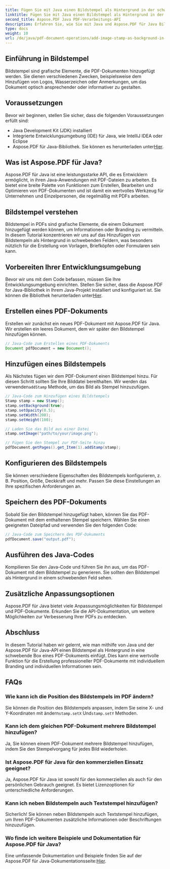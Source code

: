 ```yaml
---
title: Fügen Sie mit Java einen Bildstempel als Hintergrund in der schwebenden PDF-Box hinzu
linktitle: Fügen Sie mit Java einen Bildstempel als Hintergrund in der schwebenden PDF-Box hinzu
second_title: Aspose.PDF Java PDF-Verarbeitungs-API
description: Erfahren Sie, wie Sie mit Java und Aspose.PDF für Java Bildstempel als Hintergrund in PDFs hinzufügen. Schritt-für-Schritt-Anleitung mit Codebeispielen für individuelles Branding und Informationen.
type: docs
weight: 10
url: /de/java/pdf-document-operations/add-image-stamp-as-background-in-floating-box-of-pdf-using-java/
---
```


## Einführung in Bildstempel

Bildstempel sind grafische Elemente, die PDF-Dokumenten hinzugefügt werden. Sie dienen verschiedenen Zwecken, beispielsweise dem Hinzufügen von Logos, Wasserzeichen oder Anmerkungen, um das Dokument optisch ansprechender oder informativer zu gestalten.

## Voraussetzungen

Bevor wir beginnen, stellen Sie sicher, dass die folgenden Voraussetzungen erfüllt sind:

- Java Development Kit (JDK) installiert
- Integrierte Entwicklungsumgebung (IDE) für Java, wie IntelliJ IDEA oder Eclipse
-  Aspose.PDF für Java-Bibliothek. Sie können es herunterladen unter[Hier](https://releases.aspose.com/pdf/java/).

## Was ist Aspose.PDF für Java?

Aspose.PDF für Java ist eine leistungsstarke API, die es Entwicklern ermöglicht, in ihren Java-Anwendungen mit PDF-Dateien zu arbeiten. Es bietet eine breite Palette von Funktionen zum Erstellen, Bearbeiten und Optimieren von PDF-Dokumenten und ist damit ein wertvolles Werkzeug für Unternehmen und Einzelpersonen, die regelmäßig mit PDFs arbeiten.

## Bildstempel verstehen

Bildstempel in PDFs sind grafische Elemente, die einem Dokument hinzugefügt werden können, um Informationen oder Branding zu vermitteln. In diesem Tutorial konzentrieren wir uns auf das Hinzufügen von Bildstempeln als Hintergrund in schwebenden Feldern, was besonders nützlich für die Erstellung von Vorlagen, Briefköpfen oder Formularen sein kann.

## Vorbereiten Ihrer Entwicklungsumgebung

 Bevor wir uns mit dem Code befassen, müssen Sie Ihre Entwicklungsumgebung einrichten. Stellen Sie sicher, dass die Aspose.PDF for Java-Bibliothek in Ihrem Java-Projekt installiert und konfiguriert ist. Sie können die Bibliothek herunterladen unter[Hier](https://releases.aspose.com/pdf/java/).

## Erstellen eines PDF-Dokuments

Erstellen wir zunächst ein neues PDF-Dokument mit Aspose.PDF für Java. Wir erstellen ein leeres Dokument, dem wir später den Bildstempel hinzufügen können.

```java
// Java-Code zum Erstellen eines PDF-Dokuments
Document pdfDocument = new Document();
```

## Hinzufügen eines Bildstempels

 Als Nächstes fügen wir dem PDF-Dokument einen Bildstempel hinzu. Für diesen Schritt sollten Sie Ihre Bilddatei bereithalten. Wir werden das verwenden`addStamp` Methode, um das Bild als Stempel hinzuzufügen.

```java
// Java-Code zum Hinzufügen eines Bildstempels
Stamp stamp = new Stamp();
stamp.setBackground(true);
stamp.setOpacity(0.5);
stamp.setWidth(200);
stamp.setHeight(100);

// Laden Sie das Bild aus einer Datei
stamp.setImage("path/to/your/image.png");

// Fügen Sie den Stempel zur PDF-Seite hinzu
pdfDocument.getPages().get_Item(1).addStamp(stamp);
```

## Konfigurieren des Bildstempels

Sie können verschiedene Eigenschaften des Bildstempels konfigurieren, z. B. Position, Größe, Deckkraft und mehr. Passen Sie diese Einstellungen an Ihre spezifischen Anforderungen an.

## Speichern des PDF-Dokuments

Sobald Sie den Bildstempel hinzugefügt haben, können Sie das PDF-Dokument mit dem enthaltenen Stempel speichern. Wählen Sie einen geeigneten Dateipfad und verwenden Sie den folgenden Code:

```java
// Java-Code zum Speichern des PDF-Dokuments
pdfDocument.save("output.pdf");
```

## Ausführen des Java-Codes

Kompilieren Sie den Java-Code und führen Sie ihn aus, um das PDF-Dokument mit dem Bildstempel zu generieren. Sie sollten den Bildstempel als Hintergrund in einem schwebenden Feld sehen.

## Zusätzliche Anpassungsoptionen

Aspose.PDF für Java bietet viele Anpassungsmöglichkeiten für Bildstempel und PDF-Dokumente. Erkunden Sie die API-Dokumentation, um weitere Möglichkeiten zur Verbesserung Ihrer PDFs zu entdecken.

## Abschluss

In diesem Tutorial haben wir gelernt, wie man mithilfe von Java und der Aspose.PDF für Java-API einen Bildstempel als Hintergrund in eine schwebende Box eines PDF-Dokuments einfügt. Dies kann eine wertvolle Funktion für die Erstellung professioneller PDF-Dokumente mit individuellem Branding und individuellen Informationen sein.

## FAQs

### Wie kann ich die Position des Bildstempels im PDF ändern?

 Sie können die Position des Bildstempels anpassen, indem Sie seine X- und Y-Koordinaten mit ändern`stamp.setX` Und`stamp.setY` Methoden.

### Kann ich dem gleichen PDF-Dokument mehrere Bildstempel hinzufügen?

Ja, Sie können einem PDF-Dokument mehrere Bildstempel hinzufügen, indem Sie den Stempelvorgang für jedes Bild wiederholen.

### Ist Aspose.PDF für Java für den kommerziellen Einsatz geeignet?

Ja, Aspose.PDF für Java ist sowohl für den kommerziellen als auch für den persönlichen Gebrauch geeignet. Es bietet Lizenzoptionen für unterschiedliche Anforderungen.

### Kann ich neben Bildstempeln auch Textstempel hinzufügen?

Sicherlich! Sie können neben Bildstempeln auch Textstempel hinzufügen, um Ihren PDF-Dokumenten zusätzliche Informationen oder Beschriftungen hinzuzufügen.

### Wo finde ich weitere Beispiele und Dokumentation für Aspose.PDF für Java?

 Eine umfassende Dokumentation und Beispiele finden Sie auf der Aspose.PDF für Java-Dokumentationsseite:[Hier](https://reference.aspose.com/pdf/java/).
